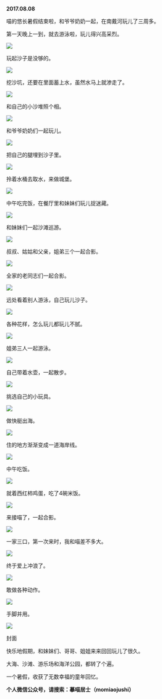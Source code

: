 
          
            
**2017.08.08**

喵的悠长暑假结束啦，和爷爷奶奶一起，在南戴河玩儿了三周多。

第一天晚上一到，就去游泳啦，玩儿得兴高采烈。




![](//upload-images.jianshu.io/upload_images/51001-5c5f4bd86760c739.jpg)




玩起沙子是没够的。




![](//upload-images.jianshu.io/upload_images/51001-b4b41b816122b981.jpg)




挖沙坑，还要在里面蓄上水，虽然水马上就渗走了。




![](//upload-images.jianshu.io/upload_images/51001-4ab6082d972b36ba.jpg)




和自己的小沙堆照个相。




![](//upload-images.jianshu.io/upload_images/51001-039d5aac56df9cab.jpg)




和爷爷奶奶们一起玩儿。




![](//upload-images.jianshu.io/upload_images/51001-701c118c6e6bd4b9.jpg)




把自己的腿埋到沙子里。




![](//upload-images.jianshu.io/upload_images/51001-46825e03dfe62baf.jpg)




拎着水桶去取水，来做城堡。




![](//upload-images.jianshu.io/upload_images/51001-195fd77d5a511f8d.jpg)




中午吃完饭，在餐厅里和妹妹们玩儿捉迷藏。




![](//upload-images.jianshu.io/upload_images/51001-7224848ef27b7ab8.jpg)




和妹妹们一起沙滩巡游。




![](//upload-images.jianshu.io/upload_images/51001-ad96bf9670f048d2.jpg)




叔叔、姑姑和父亲，姐弟三个一起合影。




![](//upload-images.jianshu.io/upload_images/51001-48f7195d2a068bc3.jpg)




全家的老同志们一起合影。




![](//upload-images.jianshu.io/upload_images/51001-02ae906a92b24681.jpg)




远处看着别人游泳，自己玩儿沙子。




![](//upload-images.jianshu.io/upload_images/51001-366d6f3245be33d3.jpg)




各种花样，怎么玩儿都玩儿不腻。




![](//upload-images.jianshu.io/upload_images/51001-ce005cc3d4805eef.jpg)




姐弟三人一起游泳。




![](//upload-images.jianshu.io/upload_images/51001-33ed628c2a697471.jpg)




自己带着水壶，一起散步。




![](//upload-images.jianshu.io/upload_images/51001-bf0b310a5b3ea41f.jpg)




挑选自己的小玩具。




![](//upload-images.jianshu.io/upload_images/51001-3e232d033f707641.jpg)




做快艇出海。




![](//upload-images.jianshu.io/upload_images/51001-b49613be68cc00d9.jpg)




住的地方渐渐变成一道海岸线。




![](//upload-images.jianshu.io/upload_images/51001-0186445c21ac8e68.jpg)




中午吃饭。




![](//upload-images.jianshu.io/upload_images/51001-af1466df6c00819f.jpg)




就着西红柿鸡蛋，吃了4碗米饭。




![](//upload-images.jianshu.io/upload_images/51001-6ebf37849f24f73c.jpg)




来接喵了，一起合影。




![](//upload-images.jianshu.io/upload_images/51001-3753f70a791e2f8b.jpg)




一家三口，第一次来时，我和喵差不多大。




![](//upload-images.jianshu.io/upload_images/51001-133175bb0be4222a.jpg)




终于爱上冲浪了。




![](//upload-images.jianshu.io/upload_images/51001-5d3c07fb6aa1b527.jpg)




敢做各种动作。




![](//upload-images.jianshu.io/upload_images/51001-ae1a7ef690aa7abb.jpg)




手脚并用。




![](//upload-images.jianshu.io/upload_images/51001-ade2a1ba0c8f3f15.jpg)

封面


快乐地假期，和妹妹们、哥哥、姐姐来来回回玩儿了很久。

大海、沙滩、游乐场和海洋公园，都转了个遍。

一个暑假，收获了无数幸福的童年回忆。


**个人微信公众号，请搜索：摹喵居士（momiaojushi）**

          
        